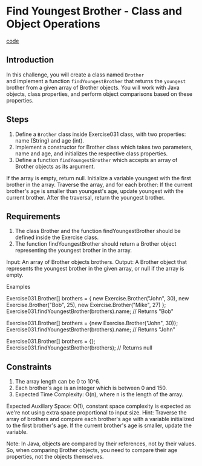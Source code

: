 # Find Youngest Brother - Class and Object Operations

[code](Exercise031.java)

## Introduction

In this challenge, you will create a class named `Brother`    
and implement a function `findYoungestBrother` that returns the `youngest`
brother from a given array of Brother objects. You will work with Java objects, class properties,
and perform object comparisons based on these properties.

## Steps

1. Define a `Brother` class inside Exercise031 class, with two properties: name (String) and age (int).
2. Implement a constructor for Brother class which takes two parameters, name and age, and initializes the respective class properties.
3. Define a function `findYoungestBrother` which accepts an array of Brother objects as its argument.

If the array is empty, return null.
Initialize a variable youngest with the first brother in the array.
Traverse the array, and for each brother:
If the current brother's age is smaller than youngest's age, update youngest with the current brother.
After the traversal, return the youngest brother.

## Requirements

1. The class Brother and the function findYoungestBrother should be defined inside the Exercise class.
2. The function findYoungestBrother should return a Brother object representing the youngest brother in the array.

Input: An array of Brother objects brothers.
Output: A Brother object that represents the youngest brother in the given array, or null if the array is empty.

Examples

Exercise031.Brother[] brothers = {
new Exercise.Brother("John", 30),
new Exercise.Brother("Bob", 25),
new Exercise.Brother("Mike", 27)
};
Exercise031.findYoungestBrother(brothers).name; // Returns "Bob"

Exercise031.Brother[] brothers = {new Exercise.Brother("John", 30)};
Exercise031.findYoungestBrother(brothers).name; // Returns "John"

Exercise031.Brother[] brothers = {};
Exercise031.findYoungestBrother(brothers); // Returns null

## Constraints

1. The array length can be 0 to 10^6.
2. Each brother's age is an integer which is between 0 and 150.
3. Expected Time Complexity: O(n), where n is the length of the array.

Expected Auxiliary Space: O(1), constant space complexity is expected as we're not using extra space proportional to input size.
Hint: Traverse the array of brothers and compare each brother's age with a variable initialized to the first brother's age. If the current brother's age is smaller, update the variable.

Note: In Java, objects are compared by their references, not by their values. So, when comparing Brother objects, you need to compare their age properties, not the objects themselves.